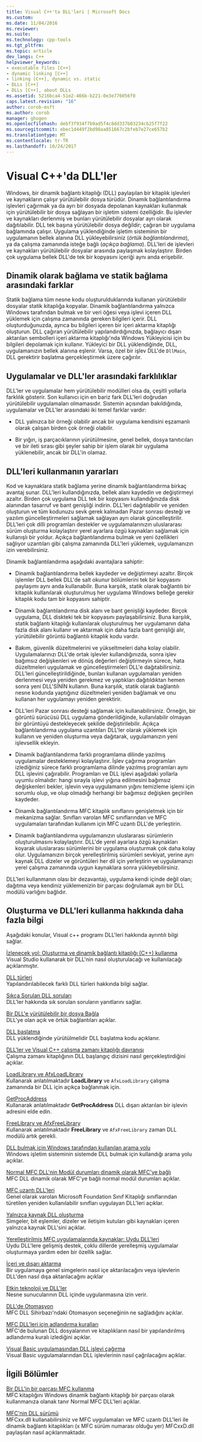 ```yaml
---
title: Visual C++'ta DLL'leri | Microsoft Docs
ms.custom: 
ms.date: 11/04/2016
ms.reviewer: 
ms.suite: 
ms.technology: cpp-tools
ms.tgt_pltfrm: 
ms.topic: article
dev_langs: C++
helpviewer_keywords:
- executable files [C++]
- dynamic linking [C++]
- linking [C++], dynamic vs. static
- DLLs [C++]
- DLLs [C++], about DLLs
ms.assetid: 5216bca4-51e2-466b-b221-0e3e776056f0
caps.latest.revision: "16"
author: corob-msft
ms.author: corob
manager: ghogen
ms.openlocfilehash: debf3f934f7b9ad5f4c8dd337b03234cb25f7f22
ms.sourcegitcommit: ebec1d449f2bd98aa851667c2bfeb7e27ce657b2
ms.translationtype: MT
ms.contentlocale: tr-TR
ms.lasthandoff: 10/24/2017
---
```

# <a name="dlls-in-visual-c"></a>Visual C++'da DLL'ler  
  
Windows, bir dinamik bağlantı kitaplığı (DLL) paylaşılan bir kitaplık işlevleri ve kaynakların çalışır yürütülebilir dosya türüdür. Dinamik bağlantılandırma işlevleri çağırmak ya da ayrı bir dosyada depolanan kaynakları kullanmak için yürütülebilir bir dosya sağlayan bir işletim sistemi özelliğidir. Bu işlevler ve kaynakları derlenmiş ve bunları yürütülebilir dosyalar ayrı olarak dağıtılabilir. DLL tek başına yürütülebilir dosya değildir; çağıran bir uygulama bağlamında çalışır. Uygulama yüklendiğinde işletim sisteminin bir uygulamanın bellek alanına DLL yükleyebilirsiniz (*örtük bağlantılandırma*), ya da çalışma zamanında isteğe bağlı (*açıkça bağlama*). DLL'leri de işlevleri ve kaynakları yürütülebilir dosyalar arasında paylaşmak kolaylaştırır. Birden çok uygulama bellek DLL'de tek bir kopyasını içeriği aynı anda erişebilir.  
  
## <a name="differences-between-dynamic-linking-and-static-linking"></a>Dinamik olarak bağlama ve statik bağlama arasındaki farklar  
  
Statik bağlama tüm nesne kodu oluşturulduklarında kullanan yürütülebilir dosyalar statik kitaplığa kopyalar. Dinamik bağlantılandırma yalnızca Windows tarafından bulmak ve bir veri öğesi veya işlevi içeren DLL yüklemek için çalışma zamanında gereken bilgileri içerir. DLL oluşturduğunuzda, ayrıca bu bilgileri içeren bir içeri aktarma kitaplığı oluşturun. DLL çağıran yürütülebilir yapılandırdığınızda, bağlayıcı dışarı aktarılan sembolleri içeri aktarma kitaplığı'nda Windows Yükleyicisi için bu bilgileri depolamak için kullanır. Yükleyici bir DLL yüklendiğinde, DLL, uygulamanızın bellek alanına eşlenir. Varsa, özel bir işlev DLL'de `DllMain`, DLL gerektirir başlatma gerçekleştirmek üzere çağırılır.  
  
<a name="differences-between-applications-and-dlls"></a>  
  
## <a name="differences-between-applications-and-dlls"></a>Uygulamalar ve DLL'ler arasındaki farklılıklar  
  
DLL'ler ve uygulamalar hem yürütülebilir modülleri olsa da, çeşitli yollarla farklılık gösterir. Son kullanıcı için en bariz fark DLL'leri doğrudan yürütülebilir uygulamaları olmamasıdır. Sistemin açısından bakıldığında, uygulamalar ve DLL'ler arasındaki iki temel farklar vardır:  
  
-   DLL yalnızca bir örneği olabilir ancak bir uygulama kendisini eşzamanlı olarak çalışan birden çok örneği olabilir.  
  
-   Bir yığın, iş parçacıklarının yürütülmesine, genel bellek, dosya tanıtıcıları ve bir ileti sırası gibi şeyler sahip bir işlem olarak bir uygulama yüklenebilir, ancak bir DLL'in olamaz.  
  
<a name="advantages-of-using-dlls"></a>  
  
## <a name="advantages-of-using-dlls"></a>DLL'leri kullanmanın yararları  
  
Kod ve kaynaklara statik bağlama yerine dinamik bağlantılandırma birkaç avantaj sunar. DLL'leri kullandığınızda, bellek alanı kaydedin ve değiştirmeyi azaltır. Birden çok uygulama DLL tek bir kopyasını kullandığınızda disk alanından tasarruf ve bant genişliği indirin. DLL'leri dağıtılabilir ve yeniden oluşturun ve tüm kodunuzu sevk gerek kalmadan Pazar sonrası desteği ve yazılım güncelleştirmeleri sağlamak sağlayan ayrı olarak güncelleştirilir. DLL'leri çok dilli programları destekler ve uygulamalarınızın uluslararası sürüm oluşturma kolaylaştırır yerel ayarlara özgü kaynakları sağlamak için kullanışlı bir yoldur. Açıkça bağlantılandırma bulmak ve yeni özellikleri sağlıyor uzantıları gibi çalışma zamanında DLL'leri yüklemek, uygulamanızın izin verebilirsiniz.  
  
Dinamik bağlantılandırma aşağıdaki avantajlara sahiptir:  
  
-   Dinamik bağlantılandırma bellek kaydeder ve değiştirmeyi azaltır. Birçok işlemler DLL bellek DLL'de salt okunur bölümlerini tek bir kopyasını paylaşımı aynı anda kullanabilir. Buna karşılık, statik olarak bağlantılı bir kitaplık kullanılarak oluşturulmuş her uygulama Windows belleğe gerekir kitaplık kodu tam bir kopyasını sahiptir.  
  
-   Dinamik bağlantılandırma disk alanı ve bant genişliği kaydeder. Birçok uygulama, DLL diskteki tek bir kopyasını paylaşabilirsiniz. Buna karşılık, statik bağlantı kitaplığı kullanılarak oluşturulmuş her uygulamanın daha fazla disk alanı kullanır ve aktarmak için daha fazla bant genişliği alır, yürütülebilir görüntü bağlantılı kitaplık kodu vardır.  
  
-   Bakım, güvenlik düzeltmelerini ve yükseltmeleri daha kolay olabilir. Uygulamalarınızı DLL'de ortak işlevler kullandığınızda, sonra işlev bağımsız değişkenleri ve dönüş değerleri değiştirmeyin sürece, hata düzeltmeleri uygulamak ve güncelleştirmeleri DLL'e dağıtabilirsiniz. DLL'leri güncelleştirildiğinde, bunları kullanan uygulamaları yeniden derlenmesi veya yeniden gerekmez ve yaptıkları dağıtıldıktan hemen sonra yeni DLL'SİNİN kullanın. Buna karşılık, statik olarak bağlantılı nesne kodunda yaptığınız düzeltmeleri yeniden bağlamak ve onu kullanan her uygulamayı yeniden gerektirir.  
  
-   DLL'leri Pazar sonrası desteği sağlamak için kullanabilirsiniz. Örneğin, bir görüntü sürücüsü DLL uygulama gönderildiğinde, kullanılabilir olmayan bir görüntüyü destekleyecek şekilde değiştirilebilir. Açıkça bağlantılandırma uygulama uzantıları DLL'ler olarak yüklemek için kullanın ve yeniden oluşturma veya dağıtarak, uygulamanızın yeni işlevsellik ekleyin.  
  
-   Dinamik bağlantılandırma farklı programlama dilinde yazılmış uygulamalar desteklemeyi kolaylaştırır. İşlev çağırma programları izlediğiniz sürece farklı programlama dilinde yazılmış programları aynı DLL işlevini çağırabilir. Programları ve DLL işlevi aşağıdaki yollarla uyumlu olmalıdır: hangi sırayla işlevi yığına edilmesini bağımsız değişkenleri bekler, işlevin veya uygulamanın yığını temizleme işlemi için sorumlu olup, ve olup olmadığı herhangi bir bağımsız değişken geçirilen kaydeder.  
  
-   Dinamik bağlantılandırma MFC kitaplık sınıflarını genişletmek için bir mekanizma sağlar. Sınıfları varolan MFC sınıflarından ve MFC uygulamaları tarafından kullanım için MFC uzantı DLL'de yerleştirin.  
  
-   Dinamik bağlantılandırma uygulamanızın uluslararası sürümlerin oluşturulmasını kolaylaştırır. DLL'de yerel ayarlara özgü kaynakları koyarak uluslararası sürümlerini bir uygulama oluşturmak çok daha kolay olur. Uygulamanızın birçok yerelleştirilmiş sürümleri sevkiyat, yerine ayrı kaynak DLL dizeler ve görüntüleri her dil için yerleştirin ve uygulamanızı yerel çalışma zamanında uygun kaynaklara sonra yükleyebilirsiniz.   
  
 DLL'leri kullanmanın olası bir dezavantajı, uygulama kendi içinde değil olan; dağıtma veya kendiniz yüklemenizin bir parçası doğrulamak ayrı bir DLL modülü varlığını bağlıdır.  
  
  
## <a name="more-information-on-how-to-create-and-use-dlls"></a>Oluşturma ve DLL'leri kullanma hakkında daha fazla bilgi  
  
Aşağıdaki konular, Visual c++ programı DLL'leri hakkında ayrıntılı bilgi sağlar.  
  
 [İzlenecek yol: Oluşturma ve dinamik bağlantı kitaplığı (C++) kullanma](../build/walkthrough-creating-and-using-a-dynamic-link-library-cpp.md)  
 Visual Studio kullanarak bir DLL'nin nasıl oluşturulacağı ve kullanılacağı açıklanmıştır.  
  
 [DLL türleri](../build/kinds-of-dlls.md)  
 Yapılandırılabilecek farklı DLL türleri hakkında bilgi sağlar.  
  
 [Sıkça Sorulan DLL soruları](../build/dll-frequently-asked-questions.md)  
 DLL'ler hakkında sık sorulan soruların yanıtlarını sağlar.  
  
 [Bir DLL'e yürütülebilir bir dosya Bağla](../build/linking-an-executable-to-a-dll.md)  
 DLL'ye olan açık ve örtük bağlantıları açıklar.  
  
 [DLL başlatma](../build/run-time-library-behavior.md#initializing-a-dll)  
 DLL yüklendiğinde yürütülmelidir DLL başlatma kodu açıklanır.  
  
 [DLL'ler ve Visual C++ çalışma zamanı kitaplığı davranışı](../build/run-time-library-behavior.md)  
 Çalışma zamanı kitaplığının DLL başlangıç dizisini nasıl gerçekleştirdiğini açıklar.  
  
 [LoadLibrary ve AfxLoadLibrary](../build/loadlibrary-and-afxloadlibrary.md)  
 Kullanarak anlatılmaktadır **LoadLibrary** ve `AfxLoadLibrary` çalışma zamanında bir DLL için açıkça bağlanmak için.  
  
 [GetProcAddress](../build/getprocaddress.md)  
 Kullanarak anlatılmaktadır **GetProcAddress** DLL dışarı aktarılan bir işlevin adresini elde edin.  
  
 [FreeLibrary ve AfxFreeLibrary](../build/freelibrary-and-afxfreelibrary.md)  
 Kullanarak anlatılmaktadır **FreeLibrary** ve `AfxFreeLibrary` zaman DLL modülü artık gerekli.  
  
 [DLL bulmak için Windows tarafından kullanılan arama yolu](../build/search-path-used-by-windows-to-locate-a-dll.md)  
 Windows işletim sisteminin sistemde DLL bulmak için kullandığı arama yolu açıklar.  
  
 [Normal MFC DLL'nin Modül durumları dinamik olarak MFC'ye bağlı](../build/module-states-of-a-regular-dll-dynamically-linked-to-mfc.md)  
 MFC DLL dinamik olarak MFC'ye bağlı normal modül durumları açıklar.  
  
 [MFC uzantı DLL'leri](../build/extension-dlls-overview.md)  
 Genel olarak varolan Microsoft Foundation Sınıf Kitaplığı sınıflarından türetilen yeniden kullanılabilir sınıfları uygulayan DLL'leri açıklar.  
  
 [Yalnızca kaynak DLL oluşturma](../build/creating-a-resource-only-dll.md)  
 Simgeler, bit eşlemler, dizeler ve iletişim kutuları gibi kaynakları içeren yalnızca kaynak DLL'sini açıklar.  
  
 [Yerelleştirilmiş MFC uygulamalarında kaynaklar: Uydu DLL'leri](../build/localized-resources-in-mfc-applications-satellite-dlls.md)  
 Uydu DLL'lere gelişmiş destek, çoklu dillerde yerelleşmiş uygulamalar oluşturmaya yardım eden bir özellik sağlar.  
  
 [İçeri ve dışarı aktarma](../build/importing-and-exporting.md)  
 Bir uygulamaya genel simgelerin nasıl içe aktarılacağını veya işlevlerin DLL'den nasıl dışa aktarılacağını açıklar  
  
 [Etkin teknoloji ve DLL'ler](../build/active-technology-and-dlls.md)  
 Nesne sunucularının DLL içinde uygulanmasına izin verir.  
  
 [DLL'de Otomasyon](../build/automation-in-a-dll.md)  
 MFC DLL Sihirbazı'ndaki Otomasyon seçeneğinin ne sağladığını açıklar.  
  
 [MFC DLL'leri için adlandırma kuralları](../build/naming-conventions-for-mfc-dlls.md)  
 MFC'de bulunan DLL dosyalarının ve kitaplıkların nasıl bir yapılandırılmış adlandırma kuralı izlediğini açıklar.  
  
 [Visual Basic uygulamasından DLL işlevi çağırma](../build/calling-dll-functions-from-visual-basic-applications.md)  
 Visual Basic uygulamalarından DLL işlevlerinin nasıl çağrılacağını açıklar.  
  
## <a name="related-sections"></a>İlgili Bölümler  
  
 [Bir DLL'in bir parçası MFC kullanma](../mfc/tn011-using-mfc-as-part-of-a-dll.md)  
 MFC kitaplığını Windows dinamik bağlantı kitaplığı bir parçası olarak kullanmanıza olanak tanır Normal MFC DLL'leri açıklar.  
  
 [MFC'nin DLL sürümü](../mfc/tn033-dll-version-of-mfc.md)  
 MFCxx.dll kullanabilirsiniz ve MFC uygulamaları ve MFC uzantı DLL'leri ile dinamik bağlantı kitaplıkları (x MFC sürüm numarası olduğu yer) MFCxxD.dll paylaşılan nasıl açıklanmaktadır.  
